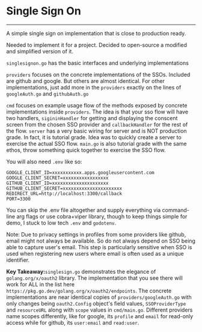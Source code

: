 # Single Sign On
---
A simple single sign on implementation that is close to production ready.

Needed to implement it for a project. Decided to open-source a modified and simplified version of it.

`singlesignon.go` has the basic interfaces and underlying implementations

`providers` focuses on the concrete implementations of the SSOs. Included are github and google. But others are almost identical. For other implementations, just add more in the `providers` exactly on the lines of `googleAuth.go` and `githubAuth.go`

`cmd` focuses on example usage flow of the methods exposed by concrete implementations inside `providers`. The idea is that your sso flow will have two handlers, `sigininHandler` for getting and displaying the conscent screen from the chosen SSO provider and `callbackHandler` for the rest of the flow. `server` has a very basic wiring for server and is NOT production grade. In fact, it is tutorial grade. Idea was to quickly create a server to exercise the actual SSO flow. `main.go` is also tutorial grade with the same ethos, throw something quick together to exercise the SSO flow.

You will also need `.env` like so:
```
GOOGLE_CLIENT_ID=xxxxxxxxxxx.apps.googleusercontent.com
GOOGLE_CLIENT_SECRET=xxxxxxxxxxxxxxxxx
GITHUB_CLIENT_ID=xxxxxxxxxxxxxxxxxxxxx
GITHUB_CLIENT_SECRET=xxxxxxxxxxxxxxxxxxxxxx
REDIRECT_URL=http://localhost:3300/callback
PORT=3300
```
You can skip the .env file altogether and supply everything via command-line arg flags or use cobra+viper library, though to keep things simple for demo, I stuck to low tech `.env` and `godotenv`.

Note: Due to privacy settings in profiles from some providers like github, email might not always be available. So do not always depend on SSO being able to capture user's email. This step is particularly sensitive when SSO is used when registering new users where email is often used as a unique identifier.

**Key Takeaway:**`singlesign.go` demonstrates the elegance of `golang.org/x/oauth2` library. The implementation that you see there will work for ALL in the list here `https://pkg.go.dev/golang.org/x/oauth2/endpoints`. The concrete implementations are near identical copies of `providers/googleAuth.go` with only changes being `oauth2.Config` object's field values, `SSOProviderType` and `resourceURL` along with `scope` values in `cmd/main.go`. 
Different providers name scopes differently, like for google, its `profile` and `email` for read-only access while for github, its `user:email` and `read:user`.